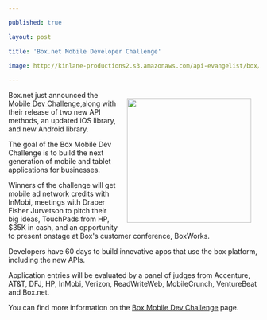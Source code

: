 ---
published: true
layout: post
title: 'Box.net Mobile Developer Challenge'
image: http://kinlane-productions2.s3.amazonaws.com/api-evangelist/box/Box-Mobile-Dev-Challenge.png
---

<a href="http://sites.box.net/devchallenge/" target="_blank"><img style="padding: 15px;" src="https://kinlane-productions2.s3.amazonaws.com/api-evangelist/box/Box-Mobile-Dev-Challenge.png" alt="" width="250" align="right" /></a>Box.net just announced the <a title="Mobile Dev Challenge" href="http://sites.box.net/devchallenge/">Mobile Dev Challenge</a>,along with their release of two new API methods, an updated iOS library, and new Android library.<p>
The goal of the Box Mobile Dev Challenge is to build the next generation of mobile and tablet applications for businesses.<p>
Winners of the challenge will get mobile ad network credits with InMobi, meetings with Draper Fisher Jurvetson to pitch their big ideas, TouchPads from HP, $35K in cash, and an opportunity to present onstage at Box's customer conference, BoxWorks.<p>
Developers have 60 days to build innovative apps that use the box platform, including the new APIs.<p>
Application entries will be evaluated by a panel of judges from Accenture, AT&amp;T, DFJ, HP, InMobi, Verizon, ReadWriteWeb, MobileCrunch, VentureBeat and Box.net.<p>
You can find more information on the <a href="http://sites.box.net/devchallenge/" target="_blank">Box Mobile Dev Challenge</a> page.


